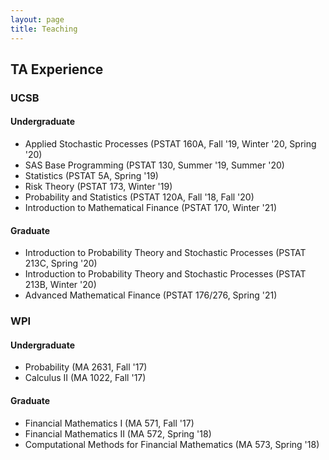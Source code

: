```yaml
---
layout: page
title: Teaching
---
```


## TA Experience

### UCSB
#### Undergraduate
* Applied Stochastic Processes (PSTAT 160A, Fall '19, Winter '20, Spring '20)
* SAS Base Programming (PSTAT 130, Summer '19, Summer '20)
* Statistics (PSTAT 5A, Spring '19)
* Risk Theory (PSTAT 173, Winter '19)
* Probability and Statistics (PSTAT 120A, Fall '18, Fall '20)
* Introduction to Mathematical Finance (PSTAT 170, Winter '21)


#### Graduate
* Introduction to Probability Theory and Stochastic Processes (PSTAT 213C, Spring '20)
* Introduction to Probability Theory and Stochastic Processes (PSTAT 213B, Winter '20)
* Advanced Mathematical Finance (PSTAT 176/276, Spring '21)

### WPI
#### Undergraduate
* Probability (MA 2631, Fall '17)
* Calculus II (MA 1022, Fall '17)

#### Graduate
* Financial Mathematics I (MA 571, Fall '17)
* Financial Mathematics II (MA 572, Spring '18)
* Computational Methods for Financial Mathematics (MA 573, Spring '18)

